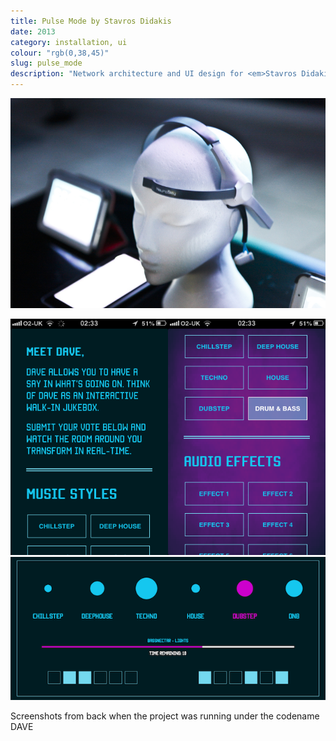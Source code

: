 ```yaml
---
title: Pulse Mode by Stavros Didakis
date: 2013
category: installation, ui
colour: "rgb(0,38,45)"
slug: pulse_mode
description: "Network architecture and UI design for <em>Stavros Didakis</em>'s participatory audiovisual installation at <strong>Code Control Festival 2013</strong> in Leicester."
---
```




![Interface](pulse_mode_closeup.jpg)

<!-- ![Setup](pulse_mode_setup.jpg) -->

![Web Voting Interface](voting_interface.png)
![Tablet Monitor](monitor.png)

<p class="caption">Screenshots from back when the project was running under the codename DAVE</p>